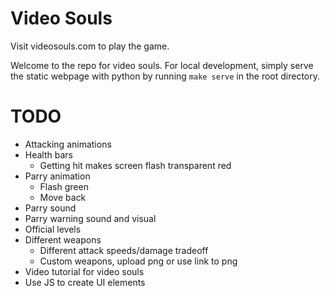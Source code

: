 # Video Souls

Visit videosouls.com to play the game.

Welcome to the repo for video souls. For local development, simply serve the static webpage with python by running `make serve` in the root directory.


# TODO

- Attacking animations
- Health bars
  - Getting hit makes screen flash transparent red
- Parry animation
  - Flash green
  - Move back
- Parry sound
- Parry warning sound and visual
- Official levels
- Different weapons
  - Different attack speeds/damage tradeoff
  - Custom weapons, upload png or use link to png
- Video tutorial for video souls
- Use JS to create UI elements